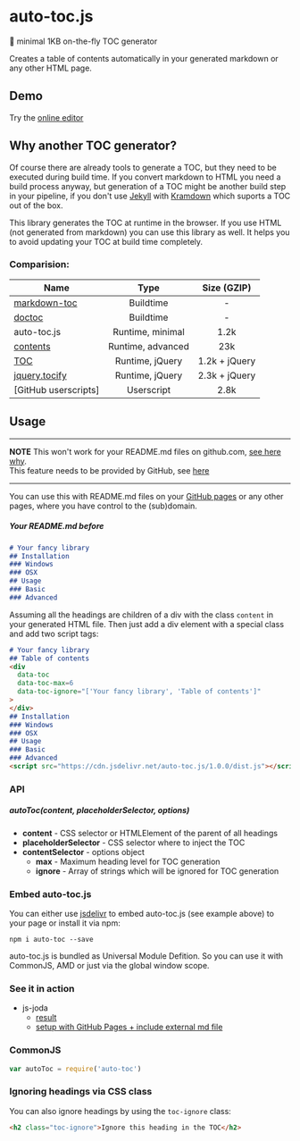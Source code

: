 # auto-toc.js
:book: minimal 1KB on-the-fly TOC generator

Creates a table of contents automatically in your generated markdown or any other HTML page.

## Demo
Try the [online editor](http://timaschew.github.io/auto-toc.js/)

## Why another TOC generator?

Of course there are already tools to generate a TOC, but they need to be
executed during build time. If you convert markdown to HTML you need a build
process anyway, but generation of a TOC might be another build step in your pipeline,
if you don't use [Jekyll](https://jekyllrb.com/docs/configuration/#default-configuration) with [Kramdown](http://maruku.rubyforge.org/maruku.html#toc-generation) which suports a TOC out of the box.

This library generates the TOC at runtime in the browser. If you use HTML (not generated from markdown)
you can use this library as well. It helps you to avoid updating your TOC at build time completely.

### Comparision:

| Name                  | Type              | Size (GZIP)   |
| -------------         |:-------------:    |:-------------:|
| [markdown-toc][1]     | Buildtime         | -             |
| [doctoc][2]           | Buildtime         | -             |
| auto-toc.js           | Runtime, minimal  | 1.2k          |
| [contents][3]         | Runtime, advanced | 23k           |
| [TOC][4]              | Runtime, jQuery   | 1.2k + jQuery |
| [jquery.tocify][5]    | Runtime, jQuery   | 2.3k + jQuery |
| [GitHub userscripts]  | Userscript        | 2.8k          |


[1]: https://github.com/jonschlinkert/markdown-toc
[2]: https://github.com/thlorenz/doctoc
[3]: https://github.com/gajus/contents
[4]: https://github.com/jgallen23/toc
[5]: https://github.com/gfranko/jquery.tocify.js
[6]: https://github.com/Mottie/GitHub-userscripts/wiki/GitHub-table-of-contents

## Usage

---

__NOTE__ This won't work for your README.md files on github.com, [see here why](http://stackoverflow.com/questions/21340803/embed-javascript-in-github-readme-md).  
This feature needs to be provided by GitHub, see [here](https://github.com/isaacs/github/issues/215)

---

You can use this with README.md files on your [GitHub pages](https://pages.github.com/) or any other
pages, where you have control to the (sub)domain.


##### Your README.md before

```markdown
# Your fancy library
## Installation
### Windows
### OSX
## Usage
### Basic
### Advanced
```

Assuming all the headings are children of a div with the class `content` in your generated HTML file.
Then just add a div element with a special class and add two script tags:

```markdown
# Your fancy library
## Table of contents
<div
  data-toc
  data-toc-max=6
  data-toc-ignore="['Your fancy library', 'Table of contents']"
>
</div>
## Installation
### Windows
### OSX
## Usage
### Basic
### Advanced
<script src="https://cdn.jsdelivr.net/auto-toc.js/1.0.0/dist.js"></script>
```

### API
##### autoToc(content, placeholderSelector, options)

- __content__ - CSS selector or HTMLElement of the parent of all headings
- __placeholderSelector__ - CSS selector where to inject the TOC
- __contentSelector__ - options object
  - __max__ - Maximum heading level for TOC generation
  - __ignore__ - Array of strings which will be ignored for TOC generation

### Embed auto-toc.js

You can either use [jsdelivr](https://www.jsdelivr.com/) to embed auto-toc.js (see example above) to your page or install it via npm:

```
npm i auto-toc --save
```

auto-toc.js is bundled as Universal Module Defition.
So you can use it with CommonJS, AMD or just via
the global window scope.

### See it in action

- js-joda
  - [result](http://pithu.github.io/js-joda/cheat-sheet.html)
  - [setup with GitHub Pages + include external md file ](https://github.com/pithu/js-joda/blob/gh-pages/cheat-sheet.html)

### CommonJS
```js
var autoToc = require('auto-toc')
```

### Ignoring headings via CSS class
You can also ignore headings by using the `toc-ignore` class:

```html
<h2 class="toc-ignore">Ignore this heading in the TOC</h2>
```
